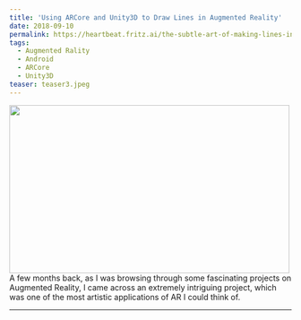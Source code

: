 ```yaml
---
title: 'Using ARCore and Unity3D to Draw Lines in Augmented Reality'
date: 2018-09-10
permalink: https://heartbeat.fritz.ai/the-subtle-art-of-making-lines-in-augmented-reality-using-arcore-and-unity3d-e26718dffa03
tags:
  - Augmented Rality
  - Android
  - ARCore
  - Unity3D
teaser: teaser3.jpeg
---
```


<!-- ![Alt text](https://shivangchopra11.github.io/images/teaser3.jpeg) \ -->
<img src="https://shivangchopra11.github.io/images/teaser3.jpeg" width="500" height="300" />
A few months back, as I was browsing through some fascinating projects on Augmented Reality, I came across an extremely intriguing project, which was one of the most artistic applications of AR I could think of.

---
